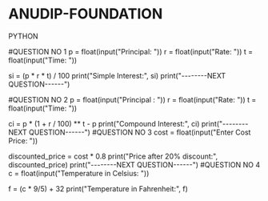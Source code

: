 # ANUDIP-FOUNDATION
PYTHON 


#QUESTION NO 1
p = float(input("Principal: "))
r = float(input("Rate: "))
t = float(input("Time: "))

si = (p * r * t) / 100
print("Simple Interest:", si)
print("--------NEXT QUESTION------")

#QUESTION NO 2
p = float(input("Principal : "))
r = float(input("Rate: "))
t = float(input("Time: "))

ci = p * (1 + r / 100) ** t - p
print("Compound Interest:", ci)
print("--------NEXT QUESTION------")
#QUESTION NO 3
cost = float(input("Enter Cost Price: "))

discounted_price = cost * 0.8
print("Price after 20% discount:", discounted_price)
print("--------NEXT QUESTION------")
#QUESTION NO 4
c = float(input("Temperature in Celsius: "))

f = (c * 9/5) + 32
print("Temperature in Fahrenheit:", f)
